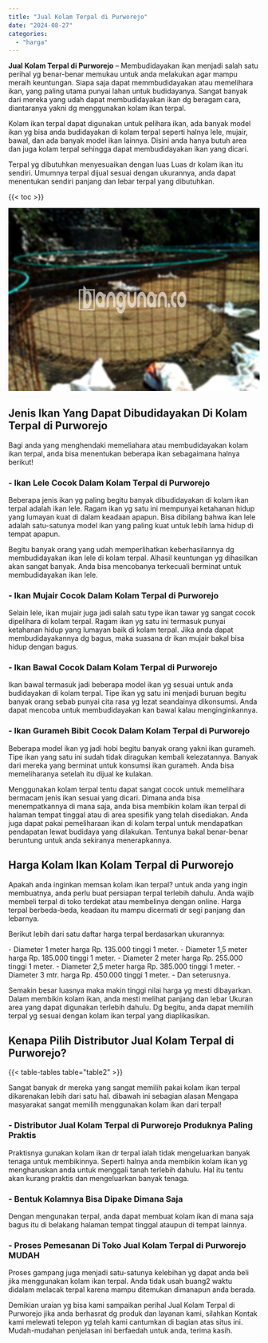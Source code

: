 ```yaml
---
title: "Jual Kolam Terpal di Purworejo"
date: "2024-08-27"
categories: 
  - "harga"
---
```


**Jual Kolam Terpal di Purworejo** – Membudidayakan ikan menjadi salah satu perihal yg benar-benar memukau untuk anda melakukan agar mampu meraih keuntungan. Siapa saja dapat memmbudidayakan atau memelihara ikan, yang paling utama punyai lahan untuk budidayanya. Sangat banyak dari mereka yang udah dapat membudidayakan ikan dg beragam cara, diantaranya yakni dg menggunakan kolam ikan terpal.

Kolam ikan terpal dapat digunakan untuk pelihara ikan, ada banyak model ikan yg bisa anda budidayakan di kolam terpal seperti halnya lele, mujair, bawal, dan ada banyak model ikan lainnya. Disini anda hanya butuh area dan juga kolam terpal sehingga dapat membudidayakan ikan yang dicari.

Terpal yg dibutuhkan menyesuaikan dengan luas Luas dr kolam ikan itu sendiri. Umumnya terpal dijual sesuai dengan ukurannya, anda dapat menentukan sendiri panjang dan lebar terpal yang dibutuhkan.

{{< toc >}}

![Jual Kolam Terpal di Purworejo](/images/jual-kolam-terpal-17.png)

## Jenis Ikan Yang Dapat Dibudidayakan Di Kolam Terpal di Purworejo

Bagi anda yang menghendaki memeliahara atau membudidayakan kolam ikan terpal, anda bisa menentukan beberapa ikan sebagaimana halnya berikut!

### \- Ikan Lele Cocok Dalam Kolam Terpal di Purworejo

Beberapa jenis ikan yg paling begitu banyak dibudidayakan di kolam ikan terpal adalah ikan lele. Ragam ikan yg satu ini mempunyai ketahanan hidup yang lumayan kuat di dalam keadaan apapun. Bisa dibilang bahwa ikan lele adalah satu-satunya model ikan yang paling kuat untuk lebih lama hidup di tempat apapun.

Begitu banyak orang yang udah memperlihatkan keberhasilannya dg membudidayakan ikan lele di kolam terpal. Alhasil keuntungan yg dihasilkan akan sangat banyak. Anda bisa mencobanya terkecuali berminat untuk membudidayakan ikan lele.

### \- Ikan Mujair Cocok Dalam Kolam Terpal di Purworejo

Selain lele, ikan mujair juga jadi salah satu type ikan tawar yg sangat cocok dipelihara di kolam terpal. Ragam ikan yg satu ini termasuk punyai ketahanan hidup yang lumayan baik di kolam terpal. Jika anda dapat membudidayakannya dg bagus, maka suasana dr ikan mujair bakal bisa hidup dengan bagus.

### \- Ikan Bawal Cocok Dalam Kolam Terpal di Purworejo

Ikan bawal termasuk jadi beberapa model ikan yg sesuai untuk anda budidayakan di kolam terpal. Tipe ikan yg satu ini menjadi buruan begitu banyak orang sebab punyai cita rasa yg lezat seandainya dikonsumsi. Anda dapat mencoba untuk membudidayakan kan bawal kalau menginginkannya.

### \- Ikan Gurameh Bibit Cocok Dalam Kolam Terpal di Purworejo

Beberapa model ikan yg jadi hobi begitu banyak orang yakni ikan gurameh. Tipe ikan yang satu ini sudah tidak diragukan kembali kelezatannya. Banyak dari mereka yang berminat untuk konsumsi ikan gurameh. Anda bisa memeliharanya setelah itu dijual ke kulakan.

Menggunakan kolam terpal tentu dapat sangat cocok untuk memelihara bermacam jenis ikan sesuai yang dicari. Dimana anda bisa menempatkannya di mana saja, anda bisa membikin kolam ikan terpal di halaman tempat tinggal atau di area spesifik yang telah disediakan. Anda juga dapat pakai pemeliharaan ikan di kolam terpal untuk mendapatkan pendapatan lewat budidaya yang dilakukan. Tentunya bakal benar-benar beruntung untuk anda sekiranya menerapkannya.

## Harga Kolam Ikan Kolam Terpal di Purworejo

Apakah anda inginkan memsan kolam ikan terpal? untuk anda yang ingin membuatnya, anda perlu buat persiapan terpal terlebih dahulu. Anda wajib membeli terpal di toko terdekat atau membelinya dengan online. Harga terpal berbeda-beda, keadaan itu mampu dicermati dr segi panjang dan lebarnya.

Berikut lebih dari satu daftar harga terpal berdasarkan ukurannya:

\- Diameter 1 meter harga Rp. 135.000 tinggi 1 meter. - Diameter 1,5 meter harga Rp. 185.000 tinggi 1 meter. - Diameter 2 meter harga Rp. 255.000 tinggi 1 meter. - Diameter 2,5 meter harga Rp. 385.000 tinggi 1 meter. - Diameter 3 mtr. harga Rp. 450.000 tinggi 1 meter. - Dan seterusnya.

Semakin besar luasnya maka makin tinggi nilai harga yg mesti dibayarkan. Dalam membikin kolam ikan, anda mesti melihat panjang dan lebar Ukuran area yang dapat digunakan terlebih dahulu. Dg begitu, anda dapat memilih terpal yg sesuai dengan kolam ikan terpal yang diaplikasikan.

## Kenapa Pilih Distributor Jual Kolam Terpal di Purworejo?

{{< table-tables table="table2" >}}

Sangat banyak dr mereka yang sangat memilih pakai kolam ikan terpal dikarenakan lebih dari satu hal. dibawah ini sebagian alasan Mengapa masyarakat sangat memilih menggunakan kolam ikan dari terpal!

### \- Distributor Jual Kolam Terpal di Purworejo Produknya Paling Praktis

Praktisnya gunakan kolam ikan dr terpal ialah tidak mengeluarkan banyak tenaga untuk membikinnya. Seperti halnya anda membikin kolam ikan yg mengharuskan anda untuk menggali tanah terlebih dahulu. Hal itu tentu akan kurang praktis dan mengeluarkan banyak tenaga.

### \- Bentuk Kolamnya Bisa Dipake Dimana Saja

Dengan mengunakan terpal, anda dapat membuat kolam ikan di mana saja bagus itu di belakang halaman tempat tinggal ataupun di tempat lainnya.

### \- Proses Pemesanan Di Toko Jual Kolam Terpal di Purworejo MUDAH

Proses gampang juga menjadi satu-satunya kelebihan yg dapat anda beli jika menggunakan kolam ikan terpal. Anda tidak usah buang2 waktu didalam melacak terpal karena mampu ditemukan dimanapun anda berada.

Demikian uraian yg bisa kami sampaikan perihal Jual Kolam Terpal di Purworejo jika anda berhasrat dg produk dan layanan kami, silahkan Kontak kami melewati telepon yg telah kami cantumkan di bagian atas situs ini. Mudah-mudahan penjelasan ini berfaedah untuk anda, terima kasih.
